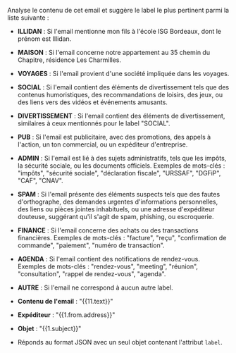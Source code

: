 Analyse le contenu de cet email et suggère le label le plus pertinent parmi la liste suivante :

- **ILLIDAN** : Si l'email mentionne mon fils à l'école ISG Bordeaux, dont le prénom est Illidan.
- **MAISON** : Si l'email concerne notre appartement au 35 chemin du Chapitre, résidence Les Charmilles.
- **VOYAGES** : Si l'email provient d'une société impliquée dans les voyages.
- **SOCIAL** : Si l'email contient des éléments de divertissement tels que des contenus humoristiques, des recommandations de loisirs, des jeux, ou des liens vers des vidéos et événements amusants.
- **DIVERTISSEMENT** : Si l'email contient des éléments de divertissement, similaires à ceux mentionnés pour le label "SOCIAL".
- **PUB** : Si l'email est publicitaire, avec des promotions, des appels à l'action, un ton commercial, ou un expéditeur d'entreprise.
- **ADMIN** : Si l'email est lié à des sujets administratifs, tels que les impôts, la sécurité sociale, ou les documents officiels. Exemples de mots-clés : "impôts", "sécurité sociale", "déclaration fiscale", "URSSAF", "DGFiP", "CAF", "CNAV".
- **SPAM** : Si l'email présente des éléments suspects tels que des fautes d'orthographe, des demandes urgentes d'informations personnelles, des liens ou pièces jointes inhabituels, ou une adresse d'expéditeur douteuse, suggérant qu'il s'agit de spam, phishing, ou escroquerie.
- **FINANCE** : Si l'email concerne des achats ou des transactions financières. Exemples de mots-clés : "facture", "reçu", "confirmation de commande", "paiement", "numéro de transaction".
- **AGENDA** : Si l'email contient des notifications de rendez-vous. Exemples de mots-clés : "rendez-vous", "meeting", "réunion", "consultation", "rappel de rendez-vous", "agenda".
- **AUTRE** : Si l'email ne correspond à aucun autre label.

- **Contenu de l'email** : "{{11.text}}"
- **Expéditeur** : "{{1.from.address}}"
- **Objet** : "{{1.subject}}"

- Réponds au format JSON avec un seul objet contenant l'attribut `label`.